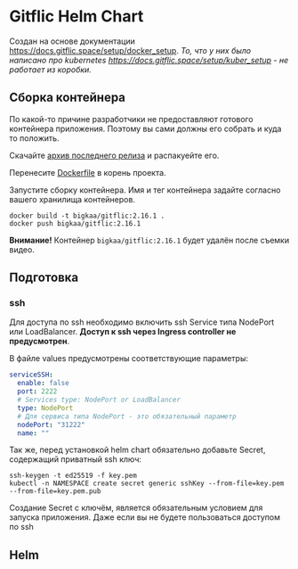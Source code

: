 # Gitflic Helm Chart

Создан на основе документации https://docs.gitflic.space/setup/docker_setup. _То, что у них было написано про
kubernetes https://docs.gitflic.space/setup/kuber_setup - не работает из коробки._

## Сборка контейнера

По какой-то причине разработчики не предоставляют готового контейнера приложения. Поэтому вы сами должны его собрать и
куда то положить.

Скачайте [архив последнего релиза](https://gitflic.ru/project/gitflic/gitflic/release) и распакуейте его.

Перенесите [Dockerfile](Dockerfile) в корень проекта.

Запустите сборку контейнера. Имя и тег контейнера задайте согласно вашего хранилища контейнеров.

```shell
docker build -t bigkaa/gitflic:2.16.1 .
docker push bigkaa/gitflic:2.16.1
```

**Внимание!** Контейнер `bigkaa/gitflic:2.16.1` будет удалён после съемки видео.

## Подготовка

### ssh

Для доступа по ssh необходимо включить ssh Service типа NodePort или LoadBalancer.
**Доступ к ssh через Ingress controller не предусмотрен**.

В файле values предусмотрены соответствующие параметры:

```yaml
serviceSSH:
  enable: false
  port: 2222
  # Services type: NodePort or LoadBalancer
  type: NodePort
  # Для сервиса типа NodePort - это обязательный параметр
  nodePort: "31222"
  name: ""
```

Так же, перед установкой helm chart обязательно добавьте Secret, содержащий приватный ssh ключ:

```shell
ssh-keygen -t ed25519 -f key.pem
kubectl -n NAMESPACE create secret generic sshKey --from-file=key.pem --from-file=key.pem.pub 
```

Создание Secret с ключём, является обязательным условием для запуска приложения. Даже если
вы не будете пользоваться доступом по ssh 

## Helm

